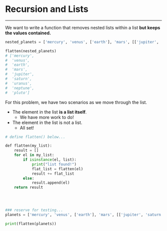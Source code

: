 # Recursion and Lists
---

We want to write a function that removes nested lists within a list **but keeps the values contained.**

```python
nested_planets = ['mercury', 'venus', ['earth'], 'mars', [['jupiter', 'saturn']], 'uranus', ['neptune', 'pluto']] 

flatten(nested_planets)
# ['mercury', 
#  'venus', 
#  'earth', 
#  'mars', 
#  'jupiter', 
#  'saturn', 
#  'uranus', 
#  'neptune', 
#  'pluto']
```

For this problem, we have two scenarios as we move through the list.
-   The element in the list **is a list itself**.
    -   We have more work to do!
-   The element in the list is not a list.
    -   All set!


```python
# define flatten() below...

def flatten(my_list):
	result = []
	for el in my_list:
		if isinstance(el, list):
			print("list found!")
			flat_list = flatten(el)
			result += flat_list
		else:
			result.append(el)
	return result

  
  

### reserve for testing...
planets = ['mercury', 'venus', ['earth'], 'mars', [['jupiter', 'saturn']], 'uranus', ['neptune', 'pluto']]

print(flatten(planets))
```